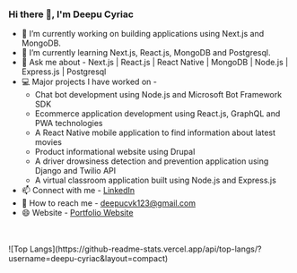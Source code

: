 <h3>Hi there 👋, I'm Deepu Cyriac</h3>
<ul>
<li>🔭 I’m currently working on building applications using Next.js and MongoDB.</li>
<li>🌱 I’m currently learning Next.js, React.js, MongoDB and Postgresql.</li>
<li>💬 Ask me about - Next.js | React.js | React Native | MongoDB | Node.js | Express.js | Postgresql</li>
<li>💻 Major projects I have worked on -<br> 
  <ul>
    <li>Chat bot development using Node.js and Microsoft Bot Framework SDK</li>
    <li>Ecommerce application development using React.js, GraphQL and PWA technologies</li>
    <li>A React Native mobile application to find information about latest movies</li>
    <li>Product informational website using Drupal</li>
    <li>A driver drowsiness detection and prevention application using Django and Twilio API</li>
    <li>A virtual classroom application built using Node.js and Express.js</li>
  </ul>
</li>
<li>📫 Connect with me - <a href="https://www.linkedin.com/in/deepu-cyriac-380573160">LinkedIn</a></li>
<li>💬 How to reach me - <a href="deepucvk123@gmail.com">deepucvk123@gmail.com</a></li>
<li>😄 Website - <a href="https://deepu-cyriac.github.io/" target="__blank">Portfolio Website</a></li>
</ul>
<br><br>
![Top Langs](https://github-readme-stats.vercel.app/api/top-langs/?username=deepu-cyriac&layout=compact)
